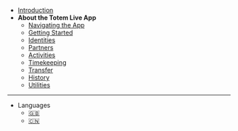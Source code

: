* [Introduction](/)
* **About the Totem Live App**
    * [Navigating the App](navigation.md)
    * [Getting Started](getting-started.md)
    * [Identities](Identities.md)
    * [Partners](partners.md)
    * [Activities](activities.md)
    * [Timekeeping](timekeeping.md)
    * [Transfer](transfer.md)
    * [History](history.md)
    * [Utilities](utilities.md)
---
* Languages
    * [:uk:](/)
    * [:cn:](/)